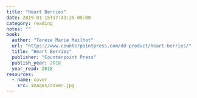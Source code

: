 ```yaml
---
title: "Heart Berries"
date: 2019-01-15T17:43:25-05:00
category: reading
notes: ""
book:
  author: "Terese Marie Mailhot"
  url: "https://www.counterpointpress.com/dd-product/heart-berries/"
  title: "Heart Berries"
  publisher: "Counterpoint Press"
  publish_year: 2018
  year_read: 2018
resources:
  - name: cover
    src: images/cover.jpg
---
```


